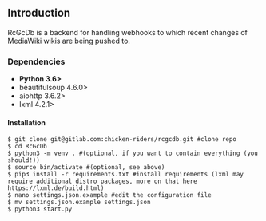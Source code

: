 ## Introduction
RcGcDb is a backend for handling webhooks to which recent changes of MediaWiki wikis are being pushed to. 

### Dependencies ###
* **Python 3.6>**
* beautifulsoup 4.6.0>
* aiohttp 3.6.2>
* lxml 4.2.1>

#### Installation
```
$ git clone git@gitlab.com:chicken-riders/rcgcdb.git #clone repo
$ cd RcGcDb
$ python3 -m venv . #(optional, if you want to contain everything (you should!))
$ source bin/activate #(optional, see above)
$ pip3 install -r requirements.txt #install requirements (lxml may require additional distro packages, more on that here https://lxml.de/build.html)
$ nano settings.json.example #edit the configuration file
$ mv settings.json.example settings.json
$ python3 start.py
```